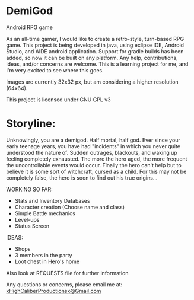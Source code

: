 DemiGod
=======

Android RPG game


 As an all-time gamer, I would like to create a retro-style, 
 turn-based RPG game. This project is being developed in java, using
 eclipse IDE, Android Studio, and AIDE android application. Support for 
 gradle builds has been added, so now it can be built on any platform. 
 Any help, contributions, ideas, and/or concerns are welcome. 
 This is a learning project for me, and I'm very excited to see where this goes.
 
 Images are currently 32x32 px, but am considering a higher resolution (64x64).
 
 This project is licensed under GNU GPL v3
 

Storyline:
=========

Unknowingly, you are a demigod. Half mortal, half god. Ever since your early teenage years, you have had "incidents" 
in which you never quite understood the nature of. Sudden outrages, blackouts, and waking up feeling completely exhausted.
The more the hero aged, the more frequent the uncontrollable events would occur. Finally the hero can't help but to believe
it is some sort of witchcraft, cursed as a child. For this may not be completely false, the hero is soon to find out his
true origins...
 
 
 WORKING SO FAR:
 
 * Stats and Inventory Databases
 * Character creation (Choose name and class)
 * Simple Battle mechanics
 * Level-ups
 * Status Screen
 
 IDEAS:

 * Shops
 * 3 members in the party
 * Loot chest in Hero's home

 Also look at REQUESTS file for further information
 
 
 
 Any questions or concerns, please email me at: 
 xHighCaliberProductionsx@Gmail.com
